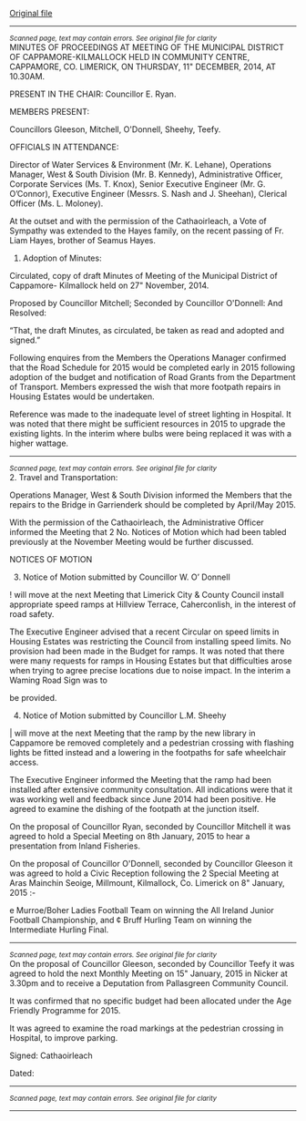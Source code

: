 [Original file](https://www.limerick.ie/sites/default/files/media/documents/2017-07/minutes_-_meeting_of_municipal_district_of_cappamore-kilmallock_-_11th_december_2014.pdf)

---
*<small>Scanned page, text may contain errors. See original file for clarity</small>*  
MINUTES OF PROCEEDINGS AT MEETING OF THE MUNICIPAL
DISTRICT OF CAPPAMORE-KILMALLOCK HELD IN COMMUNITY
CENTRE, CAPPAMORE, CO. LIMERICK, ON THURSDAY, 11"
DECEMBER, 2014, AT 10.30AM.

PRESENT IN THE CHAIR: Councillor E. Ryan.

MEMBERS PRESENT:

Councillors Gleeson, Mitchell, O'Donnell, Sheehy, Teefy.

OFFICIALS IN ATTENDANCE:

Director of Water Services & Environment (Mr. K. Lehane), Operations Manager,
West & South Division (Mr. B. Kennedy), Administrative Officer, Corporate Services
(Ms. T. Knox), Senior Executive Engineer (Mr. G. O’Connor), Executive Engineer
(Messrs. S. Nash and J. Sheehan), Clerical Officer (Ms. L. Moloney).

At the outset and with the permission of the Cathaoirleach, a Vote of Sympathy was
extended to the Hayes family, on the recent passing of Fr. Liam Hayes, brother of
Seamus Hayes.

1. Adoption of Minutes:

Circulated, copy of draft Minutes of Meeting of the Municipal District of Cappamore-
Kilmallock held on 27" November, 2014.

Proposed by Councillor Mitchell;
Seconded by Councillor O'Donnell:
And Resolved:

“That, the draft Minutes, as circulated, be taken as read and adopted and signed.”

Following enquires from the Members the Operations Manager confirmed that the
Road Schedule for 2015 would be completed early in 2015 following adoption of the
budget and notification of Road Grants from the Department of Transport. Members
expressed the wish that more footpath repairs in Housing Estates would be
undertaken.

Reference was made to the inadequate level of street lighting in Hospital. It was
noted that there might be sufficient resources in 2015 to upgrade the existing lights.
In the interim where bulbs were being replaced it was with a higher wattage.


---
*<small>Scanned page, text may contain errors. See original file for clarity</small>*  
2. Travel and Transportation:

Operations Manager, West & South Division informed the Members that the repairs
to the Bridge in Garrienderk should be completed by April/May 2015.

With the permission of the Cathaoirleach, the Administrative Officer informed the
Meeting that 2 No. Notices of Motion which had been tabled previously at the
November Meeting would be further discussed.

NOTICES OF MOTION

3. Notice of Motion submitted by Councillor W. O’ Donnell

! will move at the next Meeting that Limerick City & County Council install
appropriate speed ramps at Hillview Terrace, Caherconlish, in the interest of
road safety.

The Executive Engineer advised that a recent Circular on speed limits in Housing
Estates was restricting the Council from installing speed limits. No provision had
been made in the Budget for ramps. It was noted that there were many requests for
ramps in Housing Estates but that difficulties arose when trying to agree precise
locations due to noise impact. In the interim a Waming Road Sign was to

be provided.

4. Notice of Motion submitted by Councillor L.M. Sheehy

| will move at the next Meeting that the ramp by the new library in Cappamore
be removed completely and a pedestrian crossing with flashing lights be fitted
instead and a lowering in the footpaths for safe wheelchair access.

The Executive Engineer informed the Meeting that the ramp had been installed after
extensive community consultation. All indications were that it was working well and
feedback since June 2014 had been positive. He agreed to examine the dishing of
the footpath at the junction itself.

On the proposal of Councillor Ryan, seconded by Councillor Mitchell it was agreed to
hold a Special Meeting on 8th January, 2015 to hear a presentation from Inland
Fisheries.

On the proposal of Councillor O'Donnell, seconded by Councillor Gleeson it was
agreed to hold a Civic Reception following the 2 Special Meeting at Aras Mainchin
Seoige, Millmount, Kilmallock, Co. Limerick on 8" January, 2015 :-

e Murroe/Boher Ladies Football Team on winning the All Ireland Junior Football
Championship, and
¢ Bruff Hurling Team on winning the Intermediate Hurling Final.


---
*<small>Scanned page, text may contain errors. See original file for clarity</small>*  
On the proposal of Councillor Gleeson, seconded by Councillor Teefy it was agreed
to hold the next Monthly Meeting on 15" January, 2015 in Nicker at 3.30pm and to
receive a Deputation from Pallasgreen Community Council.

It was confirmed that no specific budget had been allocated under the Age Friendly
Programme for 2015.

It was agreed to examine the road markings at the pedestrian crossing in Hospital, to
improve parking.

Signed:
Cathaoirleach

Dated:


---
*<small>Scanned page, text may contain errors. See original file for clarity</small>*  


---
